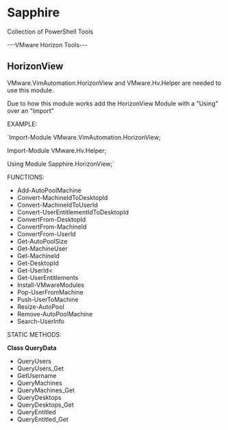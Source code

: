# Sapphire
Collection of PowerShell Tools

---VMware Horizon Tools---



   
## HorizonView

VMware.VimAutomation.HorizonView and VMware.Hv.Helper are needed to use this module.

Due to how this module works add the HorizonView Module with a "Using" over an "Import"


EXAMPLE:
    
`Import-Module VMware.VimAutomation.HorizonView;

Import-Module VMware.Hv.Helper;

Using Module Sapphire.HorizonView;`

FUNCTIONS:

* Add-AutoPoolMachine
* Convert-MachineIdToDesktopId
* Convert-MachineIdToUserId
* Convert-UserEntitlementIdToDesktopId
* ConvertFrom-DesktopId
* ConvertFrom-MachineId
* ConvertFrom-UserId
* Get-AutoPoolSize
* Get-MachineUser
* Get-MachineId
* Get-DesktopId
* Get-UserId<
* Get-UserEntitlements
* Install-VMwareModules
* Pop-UserFromMachine
* Push-UserToMachine
* Resize-AutoPool
* Remove-AutoPoolMachine
* Search-UserInfo


STATIC METHODS:

**Class QueryData**

* QueryUsers
* QueryUsers_Get
* GetUsername
* QueryMachines
* QueryMachines_Get
* QueryDesktops
* QueryDesktops_Get
* QueryEntitled
* QueryEntitled_Get

	
